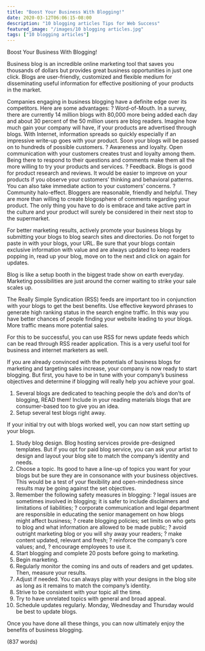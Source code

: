 ```yaml
---
title: "Boost Your Business With Blogging!"
date: 2020-03-12T06:06:15-08:00
description: "10 blogging articles Tips for Web Success"
featured_image: "/images/10 blogging articles.jpg"
tags: ["10 blogging articles"]
---
```


Boost Your Business With Blogging!


Business blog is an incredible online marketing tool that saves you thousands of dollars but provides great business opportunities in just one click. Blogs are user-friendly, customized and flexible medium for disseminating useful information for effective positioning of your products in the market.  


Companies engaging in business blogging have a definite edge over its competitors.  Here are some advantages:
?	Word-of-Mouth. In a survey, there are currently 14 million blogs with 80,000 more being added each day and about 30 percent of the 50 million users are blog readers. Imagine how much gain your company will have, if your products are advertised through blogs. With Internet, information spreads so quickly especially if an impressive write-up goes with your product. Soon your blogs will be passed on to hundreds of possible customers.
?	Awareness and loyalty.  Open communication with your customers creates trust and loyalty among them. Being there to respond to their questions and comments make them all the more willing to try your products and services.
?	Feedback. Blogs is good for product research and reviews. It would be easier to improve on your products if you observe your customers’ thinking and behavioral patterns. You can also take immediate action to your customers’ concerns.
?	Community halo-effect. Bloggers are reasonable, friendly and helpful. They are more than willing to create blogosphere of comments regarding your product. The only thing you have to do is embrace and take active part in the culture and your product will surely be considered in their next stop to the supermarket.


For better marketing results, actively promote your business blogs by submitting your blogs to blog search sites and directories. Do not forget to paste in with your blogs, your URL. Be sure that your blogs contain exclusive information with value and are always updated to keep readers popping in, read up your blog, move on to the next and click on again for updates.


Blog is like a setup booth in the biggest trade show on earth everyday. Marketing possibilities are just around the corner waiting to strike your sale scales up. 


The Really Simple Syndication (RSS) feeds are important too in conjunction with your blogs to get the best benefits. Use effective keyword phrases to generate high ranking status in the search engine traffic. In this way you have better chances of people finding your website leading to your blogs. More traffic means more potential sales. 


For this to be successful, you can use RSS for news update feeds which can be read through RSS reader application. This is a very useful tool for business and internet marketers as well.  


If you are already convinced with the potentials of business blogs for marketing and targeting sales increase, your company is now ready to start blogging. But first, you have to be in tune with your company’s business objectives and determine if blogging will really help you achieve your goal. 

1.	Several blogs are dedicated to teaching people the do’s and don’ts of blogging, READ them! Include in your reading materials blogs that are consumer-based too to give you an idea. 
2.	Setup several test blogs right away. 


If your initial try out with blogs worked well, you can now start setting up your blogs.

1.	Study blog design. Blog hosting services provide pre-designed templates. But if you opt for paid blog service, you can ask your artist to design and layout your blog site to match the company’s identity and needs.
2.	Choose a topic. Its good to have a line-up of topics you want for your blogs but be sure they are in consonance with your business objectives. This would be a test of your flexibility and open-mindedness since results may be going against the set objectives.
3.	Remember the following safety measures in blogging:
?	legal issues are sometimes involved in blogging; it is safer to include disclaimers and limitations of liabilities;
?	corporate communication and legal department are responsible in educating the senior management on how blogs might affect business;
?	create blogging policies; set limits on who gets to blog and what information are allowed to be made public;
?	avoid outright marketing blog or you will shy away your readers;
?	make content updated, relevant and fresh;
?	reinforce the company’s core values; and,
?	encourage employees to use it.
4.	Start blogging and complete 20 posts before going to marketing.
5.	Begin marketing.
6.	Regularly monitor the coming ins and outs of readers and get updates. Then, measure your results.
7.	Adjust if needed. You can always play with your designs in the blog site as long as it remains to match the company’s identity.
8.	Strive to be consistent with your topic all the time.
9.	Try to have unrelated topics with general and broad appeal.
10.	Schedule updates regularly. Monday, Wednesday and Thursday would be best to update blogs.


Once you have done all these things, you can now ultimately enjoy the benefits of business blogging.

(837 words)
 
   


